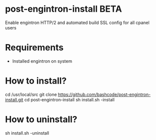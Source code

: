 # post-engintron-install BETA
Enable engintron HTTP/2 and automated build SSL config for all cpanel users

# Requirements
- Installed engintron on system

# How to install?

cd /usr/local/src
git clone https://github.com/bashcode/post-engintron-install.git
cd post-engintron-install
sh install.sh -install

# How to uninstall?
sh install.sh -uninstall

